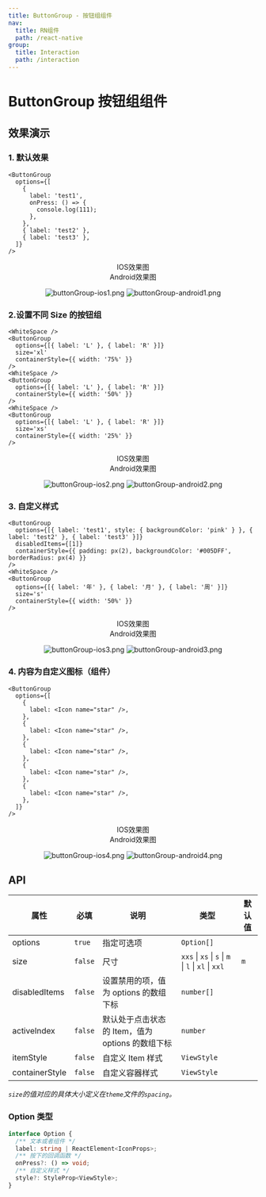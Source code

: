```yaml
---
title: ButtonGroup - 按钮组组件
nav:
  title: RN组件
  path: /react-native
group:
  title: Interaction
  path: /interaction
---
```


# ButtonGroup 按钮组组件

## 效果演示

### 1. 默认效果

```tsx | pure
<ButtonGroup
  options={[
    {
      label: 'test1',
      onPress: () => {
        console.log(111);
      },
    },
    { label: 'test2' },
    { label: 'test3' },
  ]}
/>
```

<center>
  <div style={{ display: 'flex', width: 750 }}>
    <div style={{ width: 375 }}>IOS效果图</div>
    <div style={{ width: 375 }}>Android效果图</div>
  </div>
</center>
<center>
  <figure>
    <img
      alt="buttonGroup-ios1.png"
      src="https://td-dev-public.oss-cn-hangzhou.aliyuncs.com/maoyes-app/1607765928867208467.png"
      style={{ width: 375, marginRight: 10, border: "1px solid #ddd" }}
    />
    <img
      alt="buttonGroup-android1.png"
      src="https://td-dev-public.oss-cn-hangzhou.aliyuncs.com/maoyes-app/1609294178773624484.png"
      style={{ width: 375, border: "1px solid #ddd" }}
    />
  </figure>
</center>

### 2.设置不同 Size 的按钮组

```tsx | pure
<WhiteSpace />
<ButtonGroup
  options={[{ label: 'L' }, { label: 'R' }]}
  size='xl'
  containerStyle={{ width: '75%' }}
/>
<WhiteSpace />
<ButtonGroup
  options={[{ label: 'L' }, { label: 'R' }]}
  containerStyle={{ width: '50%' }}
/>
<WhiteSpace />
<ButtonGroup
  options={[{ label: 'L' }, { label: 'R' }]}
  size='xs'
  containerStyle={{ width: '25%' }}
/>
```

<center>
  <div style={{ display: 'flex', width: 750 }}>
    <div style={{ width: 375 }}>IOS效果图</div>
    <div style={{ width: 375 }}>Android效果图</div>
  </div>
</center>
<center>
  <figure>
    <img
      alt="buttonGroup-ios2.png"
      src="https://td-dev-public.oss-cn-hangzhou.aliyuncs.com/maoyes-app/1607766005198871809.png"
      style={{ width: 375, marginRight: 10, border: "1px solid #ddd" }}
    />
    <img
      alt="buttonGroup-android2.png"
      src="https://td-dev-public.oss-cn-hangzhou.aliyuncs.com/maoyes-app/1609294178774222473.png"
      style={{ width: 375, border: "1px solid #ddd" }}
    />
  </figure>
</center>

### 3. 自定义样式

```tsx | pure
<ButtonGroup
  options={[{ label: 'test1', style: { backgroundColor: 'pink' } }, { label: 'test2' }, { label: 'test3' }]}
  disabledItems={[1]}
  containerStyle={{ padding: px(2), backgroundColor: '#005DFF', borderRadius: px(4) }}
/>
<WhiteSpace />
<ButtonGroup
  options={[{ label: '年' }, { label: '月' }, { label: '周' }]}
  size='s'
  containerStyle={{ width: '50%' }}
/>
```

<center>
  <div style={{ display: 'flex', width: 750 }}>
    <div style={{ width: 375 }}>IOS效果图</div>
    <div style={{ width: 375 }}>Android效果图</div>
  </div>
</center>
<center>
  <figure>
    <img
      alt="buttonGroup-ios3.png"
      src="https://td-dev-public.oss-cn-hangzhou.aliyuncs.com/maoyes-app/1607766073303038285.png"
      style={{ width: 375, marginRight: 10, border: "1px solid #ddd" }}
    />
    <img
      alt="buttonGroup-android3.png"
      src="https://td-dev-public.oss-cn-hangzhou.aliyuncs.com/maoyes-app/1609294178765950631.png"
      style={{ width: 375, border: "1px solid #ddd" }}
    />
  </figure>
</center>

### 4. 内容为自定义图标（组件）

```tsx | pure
<ButtonGroup
  options={[
    {
      label: <Icon name="star" />,
    },
    {
      label: <Icon name="star" />,
    },
    {
      label: <Icon name="star" />,
    },
    {
      label: <Icon name="star" />,
    },
    {
      label: <Icon name="star" />,
    },
  ]}
/>
```

<center>
  <div style={{ display: 'flex', width: 750 }}>
    <div style={{ width: 375 }}>IOS效果图</div>
    <div style={{ width: 375 }}>Android效果图</div>
  </div>
</center>
<center>
  <figure>
    <img
      alt="buttonGroup-ios4.png"
      src="https://td-dev-public.oss-cn-hangzhou.aliyuncs.com/maoyes-app/1607766030643665923.png"
      style={{ width: 375, marginRight: 10, border: "1px solid #ddd" }}
    />
    <img
      alt="buttonGroup-android4.png"
      src="https://td-dev-public.oss-cn-hangzhou.aliyuncs.com/maoyes-app/1609294178776176865.png"
      style={{ width: 375, border: "1px solid #ddd" }}
    />
  </figure>
</center>

## API

| 属性 | 必填 | 说明 | 类型 | 默认值 |
| --- | --- | --- | --- | --- |
| options | `true` | 指定可选项 | `Option[]` |  |
| size | `false` | 尺寸 | `xxs` \| `xs` \| `s` \| `m` \| `l` \| `xl` \| `xxl` | `m` |
| disabledItems | `false` | 设置禁用的项，值为 options 的数组下标 | `number[]` |  |
| activeIndex | `false` | 默认处于点击状态的 Item，值为 options 的数组下标 | `number` |  |
| itemStyle | `false` | 自定义 Item 样式 | `ViewStyle` |  |
| containerStyle | `false` | 自定义容器样式 | `ViewStyle` |  |

_`size`的值对应的具体大小定义在`theme`文件的`spacing`。_

### Option 类型

```ts
interface Option {
  /** 文本或者组件 */
  label: string | ReactElement<IconProps>;
  /** 按下的回调函数 */
  onPress?: () => void;
  /** 自定义样式 */
  style?: StyleProp<ViewStyle>;
}
```
